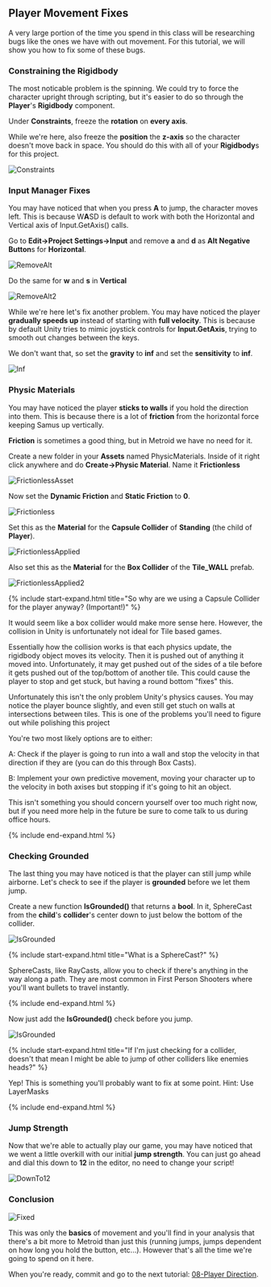 ## Player Movement Fixes

A very large portion of the time you spend in this class will be researching bugs like the ones we have with out movement. For this tutorial, we will show you how to fix some of these bugs.

### Constraining the Rigidbody

The most noticable problem is the spinning. We could try to force the character upright through scripting, but it's easier to do so through the **Player**'s **Rigidbody** component.

Under **Constraints**, freeze the **rotation** on **every axis**.

While we're here, also freeze the **position** the **z-axis** so the character doesn't move back in space. You should do this with all of your **Rigidbody**s for this project.

![Constraints](./07/Constraints.PNG)

### Input Manager Fixes

You may have noticed that when you press **A** to jump, the character moves left. This is because W**A**SD is default to work with both the Horizontal and Vertical axis of Input.GetAxis() calls.

Go to **Edit->Project Settings->Input** and remove **a** and **d** as **Alt Negative Button**s for **Horizontal**.

![RemoveAlt](./07/RemoveAlt.PNG)

Do the same for **w** and **s** in **Vertical**

![RemoveAlt2](./07/RemoveAlt2.PNG)

While we're here let's fix another problem. You may have noticed the player **gradually speeds up** instead of starting with **full velocity**. This is because by default Unity tries to mimic joystick controls for **Input.GetAxis**, trying to smooth out changes between the keys. 

We don't want that, so set the **gravity** to **inf** and set the **sensitivity** to **inf**.

![Inf](./07/Inf.PNG)

### Physic Materials

You may have noticed the player **sticks to walls** if you hold the direction into them. This is because there is a lot of **friction** from the horizontal force keeping Samus up vertically.

**Friction** is sometimes a good thing, but in Metroid we have no need for it.

Create a new folder in your **Assets** named PhysicMaterials. Inside of it right click anywhere and do **Create->Physic Material**. Name it **Frictionless**

![FrictionlessAsset](./07/FrictionlessAsset.PNG)

Now set the **Dynamic Friction** and **Static Friction** to **0**.

![Frictionless](./07/Frictionless.PNG)

Set this as the **Material** for the **Capsule Collider** of **Standing** (the child of **Player**).

![FrictionlessApplied](./07/FrictionlessApplied.PNG)

Also set this as the **Material** for the **Box Collider** of the **Tile_WALL** prefab.

![FrictionlessApplied2](./07/FrictionlessApplied2.PNG)

{% include start-expand.html title="So why are we using a Capsule Collider for the player anyway? (Important!)" %}
<p>It would seem like a box collider would make more sense here. However, the collision in Unity is unfortunately not ideal for Tile based games.</p>
<p>Essentially how the collision works is that each physics update, the rigidbody object moves its velocity. Then it is pushed out of anything it moved into. Unfortunately, it may get pushed out of the sides of a tile before it gets pushed out of the top/bottom of another tile. This could cause the player to stop and get stuck, but having a round bottom "fixes" this.</p>
<p>Unfortunately this isn't the only problem Unity's physics causes. You may notice the player bounce slightly, and even still get stuch on walls at intersections between tiles. This is one of the problems you'll need to figure out while polishing this project</p>
<p>You're two most likely options are to either:</p>
<p> A: Check if the player is going to run into a wall and stop the velocity in that direction if they are (you can do this through Box Casts).</p>
<p> B: Implement your own predictive movement, moving your character up to the velocity in both axises but stopping if it's going to hit an object.</p>
<p>This isn't something you should concern yourself over too much right now, but if you need more help in the future be sure to come talk to us during office hours.</p>
{% include end-expand.html %}

### Checking Grounded

The last thing you may have noticed is that the player can still jump while airborne. Let's check to see if the player is **grounded** before we let them jump.

Create a new function **IsGrounded()** that returns a **bool**. In it, SphereCast from the **child**'s **collider**'s center down to just below the bottom of the collider. 

![IsGrounded](./07/IsGrounded.PNG)

{% include start-expand.html title="What is a SphereCast?" %}
<p>SphereCasts, like RayCasts, allow you to check if there's anything in the way along a path. They are most common in First Person Shooters where you'll want bullets to travel instantly.</p>
{% include end-expand.html %}

Now just add the **IsGrounded()** check before you jump.

![IsGrounded](./07/IsGrounded2.PNG)

{% include start-expand.html title="If I'm just checking for a collider, doesn't that mean I might be able to jump of other colliders like enemies heads?" %}
<p>Yep! This is something you'll probably want to fix at some point. Hint: Use LayerMasks</p>
{% include end-expand.html %}

### Jump Strength

Now that we're able to actually play our game, you may have noticed that we went a little overkill with our initial **jump strength**. You can just go ahead and dial this down to **12** in the editor, no need to change your script!

![DownTo12](./07/DownTo12.PNG)

### Conclusion

![Fixed](./07/Fixed.GIF)

This was only the **basics** of movement and you'll find in your analysis that there's a bit more to Metroid than just this (running jumps, jumps dependent on how long you hold the button, etc...). However that's all the time we're going to spend on it here.

When you're ready, commit and go to the next tutorial: [08-Player Direction](./08-PlayerDirection).